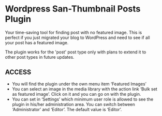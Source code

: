 # Wordpress San-Thumbnail Posts Plugin
Your time-saving tool for finding post with no featured image. This is perfect if you just migrated your blog to WordPress and need to see if all your post has a featured image.

The plugin works for the 'post' post type only with plans to extend it to other post types in future updates.

## ACCESS
 - You will find the plugin under the own menu item ‘Featured Images’
 - You can select an image in the media library with the action link ‘Bulk set as featured image’. Click on it and you can go on with the plugin.
 - You can set in ‘Settings’ which minimum user role is allowed to see the plugin in his/her administration area. You can switch between ‘Administrator’ and ‘Editor’. The default value is ‘Editor’.
